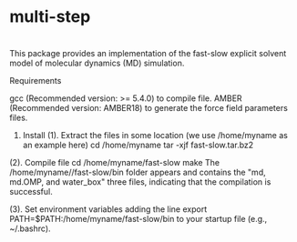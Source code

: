 # multi-step
#
This package provides an implementation of the fast-slow explicit solvent model of molecular dynamics (MD) simulation.

Requirements

   gcc (Recommended version: >= 5.4.0) to compile file.
   AMBER (Recommended version: AMBER18) to generate the force field parameters files.

1. Install
(1). Extract the files in some location (we use /home/myname as an example here)
  cd /home/myname
  tar -xjf fast-slow.tar.bz2

(2). Compile file 
  cd /home/myname/fast-slow
  make
The /home/myname//fast-slow/bin folder appears and contains the "md, md.OMP, and water_box" three files, indicating that the compilation is successful.

(3). Set environment variables 
  adding the line
  export PATH=$PATH:/home/myname/fast-slow/bin
  to your startup file (e.g., ~/.bashrc).
